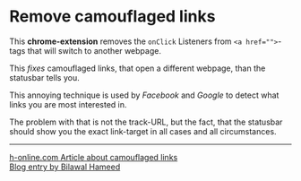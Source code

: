 Remove camouflaged links 
=======================

This **chrome-extension** removes the `onClick` Listeners from `<a href="">`-tags that will switch to another webpage. 

This *fixes* camouflaged links, that open a different webpage, than the statusbar tells you.

This annoying technique is used by *Facebook* and *Google* to detect what links you are most interested in.

The problem with that is not the track-URL, but the fact, that the statusbar should show you the exact link-target in all cases and all circumstances.

___
[h-online.com Article about camouflaged links](http://h-online.com/-1828927 "The trick behind camouflaged links")  
[Blog entry by Bilawal Hameed](http://bilaw.al/2013/03/17/hacking-the-a-tag-in-100-characters.html "Hacking the <a> tag in 100 characters ")